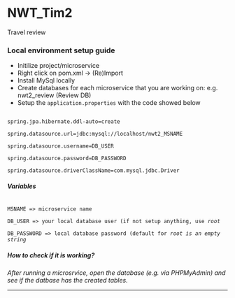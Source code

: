 # NWT_Tim2

Travel review

<h3>Local environment setup guide</h3>
<ul>
  <li>Initilize project/microservice</li>
  <li>Right click on pom.xml -> (Re)Import</li>
  <li>Install MySql locally</li>
  <li>Create databases for each microservice that you are working on: e.g. nwt2_review (Review DB)</li>
  <li>Setup the <code>application.properties</code> with the code showed below</li>
</ul>

<code>
spring.jpa.hibernate.ddl-auto=create 
</code>
<code>
spring.datasource.url=jdbc:mysql://localhost/nwt2_MSNAME
</code>
<code>
spring.datasource.username=DB_USER
</code>
<code>
spring.datasource.password=DB_PASSWORD
</code>
<code>
spring.datasource.driverClassName=com.mysql.jdbc.Driver  
</code>

<h5>Variables</h5>

<code>
MSNAME => microservice name
</code>
<code>
DB_USER => your local database user (if not setup anything, use <i>root</i>
</code>
<code>
DB_PASSWORD => local database password (default for <i>root</li> is an empty string
</code>

<h5>How to check if it is working?</h5>

After running a microsrvice, open the database (e.g. via PHPMyAdmin) and see if the datbase has the created tables.

<hr />
